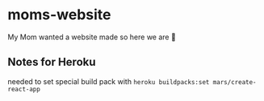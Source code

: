 # moms-website

My Mom wanted a website made so here we are :triumph:

## Notes for Heroku

needed to set special build pack with
`heroku buildpacks:set mars/create-react-app`
